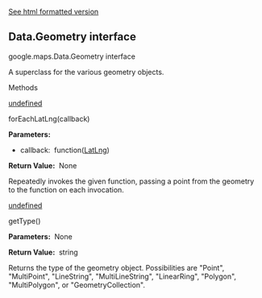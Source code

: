 [See html formatted version](https://huasofoundries.github.io/google-maps-documentation/Data.Geometry.html)

Data.Geometry interface
-----------------------

google.maps.Data.Geometry interface

A superclass for the various geometry objects.

Methods

[undefined](#Data.Geometry.forEachLatLng)

forEachLatLng(callback)

**Parameters:** 

*   callback:  function([LatLng](/maps/documentation/javascript/reference/3.40/coordinates#LatLng))

**Return Value:**  None

Repeatedly invokes the given function, passing a point from the geometry to the function on each invocation.

[undefined](#Data.Geometry.getType)

getType()

**Parameters:**  None

**Return Value:**  string

Returns the type of the geometry object. Possibilities are "Point", "MultiPoint", "LineString", "MultiLineString", "LinearRing", "Polygon", "MultiPolygon", or "GeometryCollection".